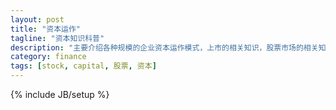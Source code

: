 ```yaml
---
layout: post
title: "资本运作"
tagline: "资本知识科普"
description: "主要介绍各种规模的企业资本运作模式，上市的相关知识，股票市场的相关知识"
category: finance
tags: [stock, capital, 股票, 资本]
---
```

{% include JB/setup %}
